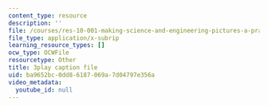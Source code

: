 ```yaml
---
content_type: resource
description: ''
file: /courses/res-10-001-making-science-and-engineering-pictures-a-practical-guide-to-presenting-your-work-spring-2016/ba9652bc0dd86187069a7d04797e356a_rU1VmnyYG0.srt
file_type: application/x-subrip
learning_resource_types: []
ocw_type: OCWFile
resourcetype: Other
title: 3play caption file
uid: ba9652bc-0dd8-6187-069a-7d04797e356a
video_metadata:
  youtube_id: null
---
```

